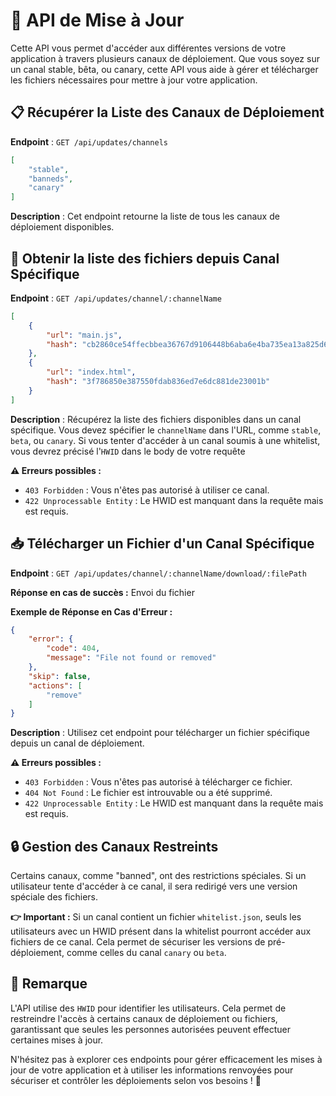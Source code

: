 # 🚀 API de Mise à Jour
Cette API vous permet d'accéder aux différentes versions de votre application à travers plusieurs canaux de déploiement. Que vous soyez sur un canal stable, bêta, ou canary, cette API vous aide à gérer et télécharger les fichiers nécessaires pour mettre à jour votre application.


## 📋 Récupérer la Liste des Canaux de Déploiement

**Endpoint** : `GET /api/updates/channels`

```json
[
    "stable",
    "banneds",
    "canary"
]
```

**Description** : Cet endpoint retourne la liste de tous les canaux de déploiement disponibles.


## 📂 Obtenir la liste des fichiers depuis Canal Spécifique

**Endpoint** : `GET /api/updates/channel/:channelName`

```json
[
    {
        "url": "main.js",
        "hash": "cb2860ce54ffecbbea36767d9106448b6aba6e4ba735ea13a825d6041ac72849"
    },
    {
        "url": "index.html",
        "hash": "3f786850e387550fdab836ed7e6dc881de23001b"
    }
]
```

**Description** : Récupérez la liste des fichiers disponibles dans un canal spécifique. Vous devez spécifier le ``channelName`` dans l'URL, comme ``stable``, ``beta``, ou ``canary``. Si vous tenter d'accéder à un canal soumis à une whitelist, vous devrez précisé l'`HWID` dans le body de votre requête

**⚠️ Erreurs possibles :**

- `403 Forbidden` : Vous n'êtes pas autorisé à utiliser ce canal.
- `422 Unprocessable Entity` : Le HWID est manquant dans la requête mais est requis.


## 📥 Télécharger un Fichier d'un Canal Spécifique

**Endpoint** : `GET /api/updates/channel/:channelName/download/:filePath`

**Réponse en cas de succès :** Envoi du fichier

**Exemple de Réponse en Cas d'Erreur :**

```json
{
    "error": {
        "code": 404,
        "message": "File not found or removed"
    },
    "skip": false,
    "actions": [
        "remove"
    ]
}
```

**Description** : Utilisez cet endpoint pour télécharger un fichier spécifique depuis un canal de déploiement.

**⚠️ Erreurs possibles :**

- `403 Forbidden` : Vous n'êtes pas autorisé à télécharger ce fichier.
- `404 Not Found` : Le fichier est introuvable ou a été supprimé.
- `422 Unprocessable Entity` : Le HWID est manquant dans la requête mais est requis.


## 🔒 Gestion des Canaux Restreints

Certains canaux, comme "banned", ont des restrictions spéciales. Si un utilisateur tente d'accéder à ce canal, il sera redirigé vers une version spéciale des fichiers.

**👉 Important :** Si un canal contient un fichier `whitelist.json`, seuls les utilisateurs avec un HWID présent dans la whitelist pourront accéder aux fichiers de ce canal. Cela permet de sécuriser les versions de pré-déploiement, comme celles du canal `canary` ou `beta`.


## 🌟 Remarque

L'API utilise des `HWID` pour identifier les utilisateurs. Cela permet de restreindre l'accès à certains canaux de déploiement ou fichiers, garantissant que seules les personnes autorisées peuvent effectuer certaines mises à jour.
 

N'hésitez pas à explorer ces endpoints pour gérer efficacement les mises à jour de votre application et à utiliser les informations renvoyées pour sécuriser et contrôler les déploiements selon vos besoins ! 🎉
